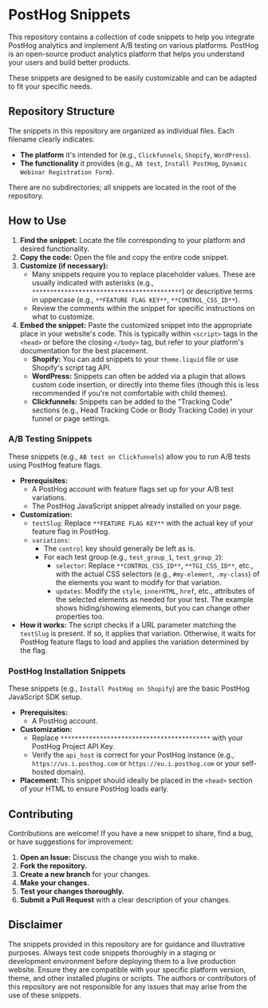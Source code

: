 # PostHog Snippets

This repository contains a collection of code snippets to help you integrate PostHog analytics and implement A/B testing on various platforms. PostHog is an open-source product analytics platform that helps you understand your users and build better products.

These snippets are designed to be easily customizable and can be adapted to fit your specific needs.

## Repository Structure

The snippets in this repository are organized as individual files. Each filename clearly indicates:

*   **The platform** it's intended for (e.g., `Clickfunnels`, `Shopify`, `WordPress`).
*   **The functionality** it provides (e.g., `AB test`, `Install PostHog`, `Dynamic Webinar Registration Form`).

There are no subdirectories; all snippets are located in the root of the repository.

## How to Use

1.  **Find the snippet:** Locate the file corresponding to your platform and desired functionality.
2.  **Copy the code:** Open the file and copy the entire code snippet.
3.  **Customize (if necessary):**
    *   Many snippets require you to replace placeholder values. These are usually indicated with asterisks (e.g., `******************************************`) or descriptive terms in uppercase (e.g., `**FEATURE FLAG KEY**`, `**CONTROL_CSS_ID**`).
    *   Review the comments within the snippet for specific instructions on what to customize.
4.  **Embed the snippet:** Paste the customized snippet into the appropriate place in your website's code. This is typically within `<script>` tags in the `<head>` or before the closing `</body>` tag, but refer to your platform's documentation for the best placement.
    *   **Shopify:** You can add snippets to your `theme.liquid` file or use Shopify's script tag API.
    *   **WordPress:** Snippets can often be added via a plugin that allows custom code insertion, or directly into theme files (though this is less recommended if you're not comfortable with child themes).
    *   **Clickfunnels:** Snippets can be added to the "Tracking Code" sections (e.g., Head Tracking Code or Body Tracking Code) in your funnel or page settings.

### A/B Testing Snippets

These snippets (e.g., `AB test on Clickfunnels`) allow you to run A/B tests using PostHog feature flags.

*   **Prerequisites:**
    *   A PostHog account with feature flags set up for your A/B test variations.
    *   The PostHog JavaScript snippet already installed on your page.
*   **Customization:**
    *   `testSlug`: Replace `**FEATURE FLAG KEY**` with the actual key of your feature flag in PostHog.
    *   `variations`:
        *   The `control` key should generally be left as is.
        *   For each test group (e.g., `test_group_1`, `test_group_2`):
            *   `selector`: Replace `**CONTROL_CSS_ID**`, `**TG1_CSS_ID**`, etc., with the actual CSS selectors (e.g., `#my-element`, `.my-class`) of the elements you want to modify for that variation.
            *   `updates`: Modify the `style`, `innerHTML`, `href`, etc., attributes of the selected elements as needed for your test. The example shows hiding/showing elements, but you can change other properties too.
*   **How it works:** The script checks if a URL parameter matching the `testSlug` is present. If so, it applies that variation. Otherwise, it waits for PostHog feature flags to load and applies the variation determined by the flag.

### PostHog Installation Snippets

These snippets (e.g., `Install PostHog on Shopify`) are the basic PostHog JavaScript SDK setup.

*   **Prerequisites:**
    *   A PostHog account.
*   **Customization:**
    *   Replace `******************************************` with your PostHog Project API Key.
    *   Verify the `api_host` is correct for your PostHog instance (e.g., `https://us.i.posthog.com` or `https://eu.i.posthog.com` or your self-hosted domain).
*   **Placement:** This snippet should ideally be placed in the `<head>` section of your HTML to ensure PostHog loads early.

## Contributing

Contributions are welcome! If you have a new snippet to share, find a bug, or have suggestions for improvement:

1.  **Open an Issue:** Discuss the change you wish to make.
2.  **Fork the repository.**
3.  **Create a new branch** for your changes.
4.  **Make your changes.**
5.  **Test your changes thoroughly.**
6.  **Submit a Pull Request** with a clear description of your changes.

## Disclaimer

The snippets provided in this repository are for guidance and illustrative purposes. Always test code snippets thoroughly in a staging or development environment before deploying them to a live production website. Ensure they are compatible with your specific platform version, theme, and other installed plugins or scripts. The authors or contributors of this repository are not responsible for any issues that may arise from the use of these snippets.